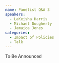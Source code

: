 ```yaml
---
name: Panelist Q&A 3
speakers:
  - LaKeisha Harris
  - Michael Dougherty
  - Jamaica Jones
categories:
  - Impact of Policies
  - Talk
---
```


To Be Announced

